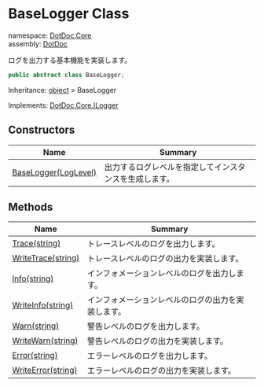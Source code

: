﻿# BaseLogger Class

namespace: [DotDoc\.Core](../DotDoc.Core.md)<br />
assembly: [DotDoc](../../DotDoc.md)

ログを出力する基本機能を実装します。

```csharp
public abstract class BaseLogger;
```

Inheritance: [object](https://docs.microsoft.com/dotnet/api/System.Object) > BaseLogger

Implements: [DotDoc\.Core\.ILogger](../../DotDoc/DotDoc.Core/ILogger.md)

## Constructors

| Name | Summary |
|------|---------|
| [BaseLogger\(LogLevel\)](./BaseLogger/$ctor.md) | 出力するログレベルを指定してインスタンスを生成します。 |

## Methods

| Name | Summary |
|------|---------|
| [Trace\(string\)](./BaseLogger/Trace.md) | トレースレベルのログを出力します。 |
| [WriteTrace\(string\)](./BaseLogger/WriteTrace.md) | トレースレベルのログの出力を実装します。 |
| [Info\(string\)](./BaseLogger/Info.md) | インフォメーションレベルのログを出力します。 |
| [WriteInfo\(string\)](./BaseLogger/WriteInfo.md) | インフォメーションレベルのログの出力を実装します。 |
| [Warn\(string\)](./BaseLogger/Warn.md) | 警告レベルのログを出力します。 |
| [WriteWarn\(string\)](./BaseLogger/WriteWarn.md) | 警告レベルのログの出力を実装します。 |
| [Error\(string\)](./BaseLogger/Error.md) | エラーレベルのログを出力します。 |
| [WriteError\(string\)](./BaseLogger/WriteError.md) | エラーレベルのログの出力を実装します。 |

